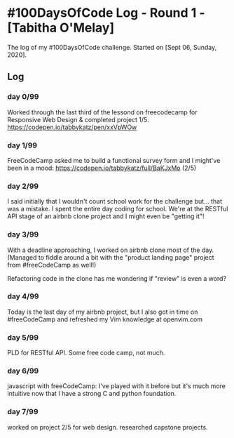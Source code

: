 # #100DaysOfCode Log - Round 1 - [Tabitha O'Melay]

The log of my #100DaysOfCode challenge. Started on [Sept 06, Sunday, 2020].

## Log

### day 0/99
Worked through the last third of the lessond on freecodecamp for Responsive Web
Design & completed project 1/5. https://codepen.io/tabbykatz/pen/xxVpWOw
### day 1/99
FreeCodeCamp asked me to build a functional survey form and I might've been in 
a mood: https://codepen.io/tabbykatz/full/BaKJxMo (2/5)
### day 2/99
I said initially that I wouldn't count school work for the challenge but... that was a mistake. I spent the entire day coding for school. We're at the RESTful API stage of an airbnb clone project and I might even be "getting it"!
### day 3/99
With a deadline approaching, I worked on airbnb clone most of the day. (Managed to fiddle around a bit with the "product landing page" project from #freeCodeCamp as well!)

Refactoring code in the clone has me wondering if "review" is even a word?
### day 4/99
Today is the last day of my airbnb project, but I also got in time on #freeCodeCamp and refreshed my Vim knowledge at openvim.com
### day 5/99
PLD for RESTful API. Some free code camp, not much. 
### day 6/99
javascript with freeCodeCamp: I've played with it before but it's much more intuitive now that I have a strong C and python foundation.
### day 7/99
worked on project 2/5 for web design. researched capstone projects. 
